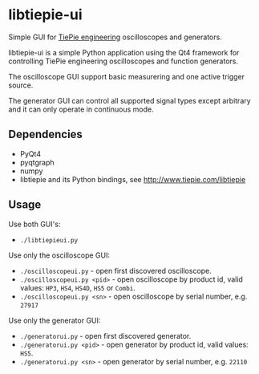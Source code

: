 # libtiepie-ui

Simple GUI for [TiePie engineering](http://www.tiepie.com) oscilloscopes and generators.

libtiepie-ui is a simple Python application using the Qt4 framework for
controlling TiePie engineering oscilloscopes and
function generators.

The oscilloscope GUI support basic measurering and one active trigger source.

The generator GUI can control all supported signal types except arbitrary and it
can only operate in continuous mode.

## Dependencies

- PyQt4
- pyqtgraph
- numpy
- libtiepie and its Python bindings, see http://www.tiepie.com/libtiepie

## Usage

Use both GUI's:
- `./libtiepieui.py`

Use only the oscilloscope GUI:
- `./oscilloscopeui.py` - open first discovered oscilloscope.
- `./oscilloscopeui.py <pid>` - open oscilloscope by product id, valid values: `HP3`, `HS4`, `HS4D`, `HS5` or `Combi`.
- `./oscilloscopeui.py <sn>` - open oscilloscope by serial number, e.g. `27917`

Use only the generator GUI:
- `./generatorui.py` - open first discovered generator.
- `./generatorui.py <pid>` - open generator by product id, valid values: `HS5`.
- `./generatorui.py <sn>` - open generator by serial number, e.g. `22110`
